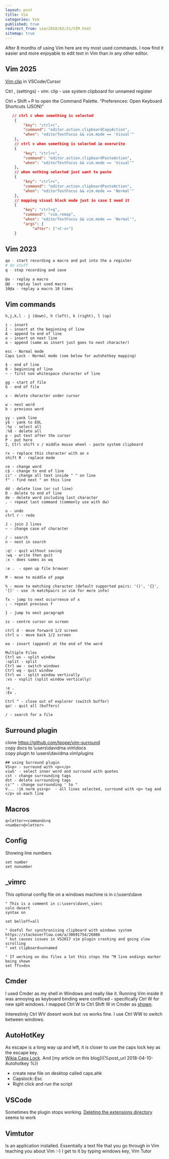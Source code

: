 ```yaml
---
layout: post
title: Vim
categories: Vim
published: true
redirect_from: vim/2018/02/21/VIM.html
sitemap: true
---
```


After 8 months of using Vim here are my most used commands. I now find it easier and more enjoyable to edit text in Vim than in any other editor.

## Vim 2025

[Vim clip](https://stackoverflow.com/a/61066089/26086) in VSCode/Cursor

Ctrl , (settings) - vim: clip - use system clipboard for unnamed register

Ctrl + Shift + P to open the Command Palette.
“Preferences: Open Keyboard Shortcuts (JSON)”

```json
   // ctrl c when something is selected
    {
        "key": "ctrl+c",
        "command": "editor.action.clipboardCopyAction",
        "when": "editorTextFocus && vim.mode == 'Visual'"
    },
    // ctrl v when something is selected ie overwrite
    {
        "key": "ctrl+v",
        "command": "editor.action.clipboardPasteAction",
        "when": "editorTextFocus && vim.mode == 'Visual'"
    },
    // when nothing selected just want to paste
    {
        "key": "ctrl+v",
        "command": "editor.action.clipboardPasteAction",
        "when": "editorTextFocus && vim.mode == 'Normal'"
    },
    // mapping visual block mode just in case I need it
    {
        "key": "ctrl+q",
        "command": "vim.remap",
        "when": "editorTextFocus && vim.mode == 'Normal'",
        "args": {
            "after": ["<C-v>"]
    }
```

## Vim 2023

```bash
qa - start recording a macro and put into the a register
# do stuff
q - stop recording and save

@a - replay a macro
@@ - replay last used macro
10@a - replay a macro 10 times

```

## Vim commands

```
h,j,k,l - j (down), h (left), k (right), l (up)

i - insert
I - insert at the beginning of line
A - append to end of line
o - insert on next line
a - append (same as insert just goes to next character)

esc - Normal mode
Caps Lock - Normal mode (see below for autohotkey mapping)

$ - end of line
0 - beginning of line
~ - first non whitespace character of line

gg - start of file
G - end of file

x - delete character under cursor

w - next word
b - previous word

yy - yank line
y$ - yank to EOL
:%y - select all
:%d - delete all
p - put text after the cursor
P - put here
I, Ctrl shift v / middle mouse wheel - paste system clipboard

rx - replace this character with an x
shift R - replace mode

ce - change word
c$ - change to end of line
ci" - change all text inside " " on line
f" - find next " on this line

dd - delete line (or cut line)
D - delete to end of line
de - delete word including last character
. - repeat last command (commonly use with dw)

u - undo
ctrl r - redo

J - join 2 lines
~ - change case of character

/ - search
n - next in search

:q! - quit without saving
:wq - write then quit
:x - does sames as wq

:e .  - open up file browser

M - move to middle of page

% - move to matching character (default supported pairs: '()', '{}', '[]' - use :h matchpairs in vim for more info)

fx - jump to next occurrence of x
; - repeat previous f

} - jump to next paragraph

zz - centre cursor on screen

ctrl d - move forward 1/2 screen
ctrl u - move back 1/2 screen

ea - insert (append) at the end of the word

Multiple Files
Ctrl ws - split window
:split - split
Ctrl ww - switch windows
Ctrl wq - quit window
Ctrl wv - split window vertically
:vs - vsplit (split window vertically)

:e .
:Ex .

Ctrl ^ - close out of explorer (switch buffer)
qa! - quit all (buffers)

/ - search for a file

```

## Surround plugin

clone https://github.com/tpope/vim-surround  
copy docs to \users\davidma\.vim\docs  
copy plugin to \users\davidma\.vim\plugins

```
## using Surround plugin
VS<p> - surround with <p></p>
viwS' - select inner word and surround with quotes
cst - change surrounding tags
dst - delete surrounding tags
cs'" - change surrounding ' to "
V... :jk norm yss<p>  - all lines selected, surround with <p> tag and </p> on each line

```

## Macros

```
q<letter><commands>q
<number>@<letter>
```

## Config

Showing line numbers

```
set number
set nonumber
```

## \_vimrc

This optional config file on a windows machine is in c:\users\dave

```
" This is a comment in c:\users\dave\_vimrc
colo desert
syntax on

set belloff=all

" Useful for synchronising clipboard with windows system https://stackoverflow.com/a/30691754/26086
" but causes issues in VS2017 vim plugin crashing and going slow scrolling
" set clipboard=unnamed

" If working on dos files a lot this stops the ^M line endings marker being shown
set ffs=dos
```

## Cmder

I used Cmder as my shell in Windows and really like it. Running Vim inside it was annoying as keyboard binding were confliced - specifically Ctrl W for new split windows. I mapped Ctrl W to Ctrl Shift W in Cmder as [shown](https://www.cs.oberlin.edu/~kuperman/help/vim/windows.html).

Interestinly Ctrl WV doesnt work but :vs works fine. I use Ctrl WW to switch between windows.

## AutoHotKey

As escape is a long way up and left, it is closer to use the caps lock key as the escape key.  
[Wikia Caps Lock](http://vim.wikia.com/wiki/Map_caps_lock_to_escape_in_Windows#AutoHotkey). And [my article on this blog]({%post_url 2018-04-10-Autohotkey %})

- create new file on desktop called caps.ahk
- Capslock::Esc
- Right click and run the script

## VSCode

Sometimes the plugin stops working. [Deleting the extensions directory](https://stackoverflow.com/a/36751445/26086) seems to work

## Vimtutor

Is an application installed. Essentially a text file that you go through in Vim teaching you about Vim :-) I get to it by typing windows key, Vim Tutor

